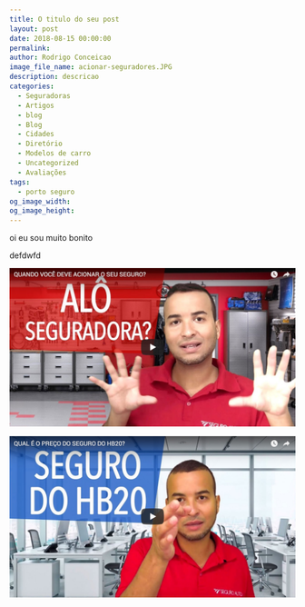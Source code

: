 ```yaml
---
title: O titulo do seu post
layout: post
date: 2018-08-15 00:00:00
permalink:
author: Rodrigo Conceicao
image_file_name: acionar-seguradores.JPG
description: descricao
categories:
  - Seguradoras
  - Artigos
  - blog
  - Blog
  - Cidades
  - Diretório
  - Modelos de carro
  - Uncategorized
  - Avaliações
tags:
  - porto seguro
og_image_width:
og_image_height:
---
```


oi eu sou muito bonito

defdwfd

![](/uploads/acionar-seguradores.JPG)

![](/uploads/hb20-seguro-video.jpg)